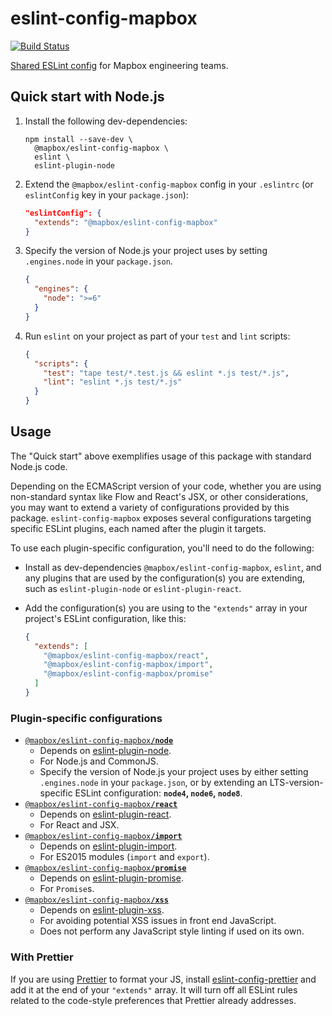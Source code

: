 # eslint-config-mapbox

[![Build Status](https://travis-ci.org/mapbox/eslint-config-mapbox.svg?branch=master)](https://travis-ci.org/mapbox/eslint-config-mapbox)

[Shared ESLint config](https://eslint.org/docs/developer-guide/shareable-configs) for Mapbox engineering teams.

## Quick start with Node.js

1. Install the following dev-dependencies:

    ```
    npm install --save-dev \
      @mapbox/eslint-config-mapbox \
      eslint \
      eslint-plugin-node
    ```

2. Extend the `@mapbox/eslint-config-mapbox` config in your `.eslintrc` (or `eslintConfig` key in your `package.json`):

    ```json
    "eslintConfig": {
      "extends": "@mapbox/eslint-config-mapbox"
    }
    ```

3. Specify the version of Node.js your project uses by setting `.engines.node` in your `package.json`.

    ```json
    {
      "engines": {
        "node": ">=6"
      }
    }
    ```

4. Run `eslint` on your project as part of your `test` and `lint` scripts:

    ```json
    {
      "scripts": {
        "test": "tape test/*.test.js && eslint *.js test/*.js",
        "lint": "eslint *.js test/*.js"
      }
    }
    ```

## Usage

The "Quick start" above exemplifies usage of this package with standard Node.js code.

Depending on the ECMAScript version of your code, whether you are using non-standard syntax like Flow and React's JSX, or other considerations, you may want to extend a variety of configurations provided by this package. `eslint-config-mapbox` exposes several configurations targeting specific ESLint plugins, each named after the plugin it targets.

To use each plugin-specific configuration, you'll need to do the following:

- Install as dev-dependencies `@mapbox/eslint-config-mapbox`, `eslint`, and any plugins that are used by the configuration(s) you are extending, such as `eslint-plugin-node` or `eslint-plugin-react`.
- Add the configuration(s) you are using to the `"extends"` array in your project's ESLint configuration, like this:

    ```json
    {
      "extends": [
        "@mapbox/eslint-config-mapbox/react",
        "@mapbox/eslint-config-mapbox/import",
        "@mapbox/eslint-config-mapbox/promise"
      ]
    }
    ```

### Plugin-specific configurations

- [`@mapbox/eslint-config-mapbox`**`/node`**](./node.js)
  - Depends on [eslint-plugin-node](https://github.com/mysticatea/eslint-plugin-node).
  - For Node.js and CommonJS.
  - Specify the version of Node.js your project uses by either setting `.engines.node` in your `package.json`, or by extending an LTS-version-specific ESLint configuration: **`node4`, `node6`, `node8`**.
- [`@mapbox/eslint-config-mapbox`**`/react`**](./react.js)
  - Depends on [eslint-plugin-react](https://github.com/yannickcr/eslint-plugin-react).
  - For React and JSX.
- [`@mapbox/eslint-config-mapbox`**`/import`**](./import.js)
  - Depends on [eslint-plugin-import](https://github.com/benmosher/eslint-plugin-import).
  - For ES2015 modules (`import` and `export`).
- [`@mapbox/eslint-config-mapbox`**`/promise`**](./promise.js)
  - Depends on [eslint-plugin-promise](https://github.com/xjamundx/eslint-plugin-promise).
  - For `Promise`s.
- [`@mapbox/eslint-config-mapbox`**`/xss`**](./xss.js)
  - Depends on [eslint-plugin-xss](https://github.com/Rantanen/eslint-plugin-xss).
  - For avoiding potential XSS issues in front end JavaScript.
  - Does not perform any JavaScript style linting if used on its own.

### With Prettier

If you are using [Prettier](https://prettier.io/) to format your JS, install [eslint-config-prettier](https://github.com/prettier/eslint-config-prettier) and add it at the end of your `"extends"` array. It will turn off all ESLint rules related to the code-style preferences that Prettier already addresses.